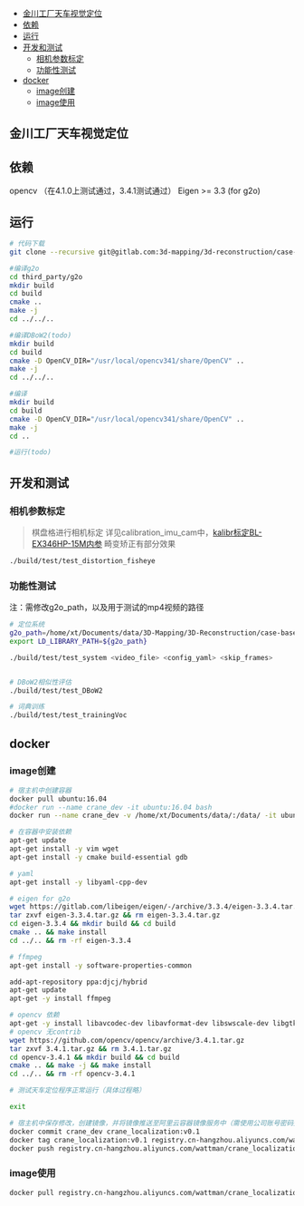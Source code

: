 - [金川工厂天车视觉定位](#金川工厂天车视觉定位)
- [依赖](#依赖)
- [运行](#运行)
- [开发和测试](#开发和测试)
  - [相机参数标定](#相机参数标定)
  - [功能性测试](#功能性测试)
- [docker](#docker)
  - [image创建](#image创建)
  - [image使用](#image使用)

## 金川工厂天车视觉定位

## 依赖

opencv （在4.1.0上测试通过，3.4.1测试通过）
Eigen >= 3.3 (for g2o)

## 运行

```bash
# 代码下载
git clone --recursive git@gitlab.com:3d-mapping/3d-reconstruction/case-base/crane_localization.git

#编译g2o
cd third_party/g2o
mkdir build
cd build
cmake ..
make -j
cd ../../..

#编译DBoW2(todo)
mkdir build
cd build
cmake -D OpenCV_DIR="/usr/local/opencv341/share/OpenCV" ..
make -j
cd ../../..

#编译
mkdir build
cd build
cmake -D OpenCV_DIR="/usr/local/opencv341/share/OpenCV" ..
make -j
cd ..

#运行(todo)

```

## 开发和测试

### 相机参数标定

> 棋盘格进行相机标定
详见calibration_imu_cam中，[kalibr标定BL-EX346HP-15M内参](https://gitlab.com/3d-mapping/3d-reconstruction/case-base/calibration_imu_cam#kalibr%E6%A0%87%E5%AE%9Abl-ex346hp-15m%E5%86%85%E5%8F%82)
> 畸变矫正有部分效果

```bash
./build/test/test_distortion_fisheye
```

### 功能性测试

注：需修改g2o_path，以及用于测试的mp4视频的路径

```bash
# 定位系统
g2o_path=/home/xt/Documents/data/3D-Mapping/3D-Reconstruction/case-base/crane_localization/third_party/g2o/lib
export LD_LIBRARY_PATH=${g2o_path}

./build/test/test_system <video_file> <config_yaml> <skip_frames>


# DBoW2相似性评估
./build/test/test_DBoW2

# 词典训练
./build/test/test_trainingVoc

```

## docker
### image创建
```bash
# 宿主机中创建容器
docker pull ubuntu:16.04
#docker run --name crane_dev -it ubuntu:16.04 bash
docker run --name crane_dev -v /home/xt/Documents/data/:/data/ -it ubuntu:16.04 bash
```

```bash
# 在容器中安装依赖
apt-get update
apt-get install -y vim wget 
apt-get install -y cmake build-essential gdb

# yaml
apt-get install -y libyaml-cpp-dev

# eigen for g2o
wget https://gitlab.com/libeigen/eigen/-/archive/3.3.4/eigen-3.3.4.tar.gz
tar zxvf eigen-3.3.4.tar.gz && rm eigen-3.3.4.tar.gz
cd eigen-3.3.4 && mkdir build && cd build
cmake .. && make install 
cd ../.. && rm -rf eigen-3.3.4

# ffmpeg
apt-get install -y software-properties-common

add-apt-repository ppa:djcj/hybrid
apt-get update
apt-get -y install ffmpeg 

# opencv 依赖
apt-get -y install libavcodec-dev libavformat-dev libswscale-dev libgtk2.0-dev pkg-config
# opencv 无contrib
wget https://github.com/opencv/opencv/archive/3.4.1.tar.gz
tar zxvf 3.4.1.tar.gz && rm 3.4.1.tar.gz 
cd opencv-3.4.1 && mkdir build && cd build
cmake .. && make -j && make install
cd ../.. && rm -rf opencv-3.4.1

# 测试天车定位程序正常运行（具体过程略）

exit
```
```bash
# 宿主机中保存修改，创建镜像，并将镜像推送至阿里云容器镜像服务中（需使用公司账号密码登录）
docker commit crane_dev crane_localization:v0.1
docker tag crane_localization:v0.1 registry.cn-hangzhou.aliyuncs.com/wattman/crane_localization:v0.1
docker push registry.cn-hangzhou.aliyuncs.com/wattman/crane_localization:v0.1
```

### image使用
```bash
docker pull registry.cn-hangzhou.aliyuncs.com/wattman/crane_localization:v0.1
```
